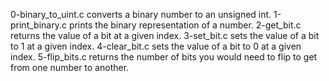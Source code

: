 0-binary_to_uint.c converts a binary number to an unsigned int.
1-print_binary.c prints the binary representation of a number.
2-get_bit.c returns the value of a bit at a given index.
3-set_bit.c sets the value of a bit to 1 at a given index.
4-clear_bit.c sets the value of a bit to 0 at a given index.
5-flip_bits.c returns the number of bits you would need to flip to get from one number to another.
